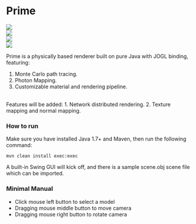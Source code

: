 Prime
=====
<img src="https://avatars1.githubusercontent.com/u/3256712?s=460"/><br/>
<img src="https://cloud.githubusercontent.com/assets/3256712/2883941/7853bb58-d4a2-11e3-8fe7-b27668eb9366.png"/><br/>
<img src="https://cloud.githubusercontent.com/assets/3256712/2883601/ef135e2e-d49d-11e3-9150-48f129c5c414.jpg"/><br/>
<img src="https://cloud.githubusercontent.com/assets/3256712/2883599/eb5b7cda-d49d-11e3-842c-dc63f05b44f3.jpg"/><br/>

Prime is a physically based renderer built on pure Java with JOGL binding, featuring:
  1. Monte Carlo path tracing.
  2. Photon Mapping.
  3. Customizable material and rendering pipeline.

<br/>
Features will be added:
  1. Network distributed rendering.
  2. Texture mapping and normal mapping.

<br/>

<h3>How to run</h3>
Make sure you have installed Java 1.7+ and Maven, then run the following command:<br/>
<p><code>mvn clean install exec:exec</code></p>
A built-in Swing GUI will kick off, and there is a sample scene.obj scene file which can be imported.<br/>

<h3>Minimal Manual</h3>
<ul>
<li>Click mouse left button to select a model</li>
<li>Dragging mouse middle button to move camera</li>
<li>Dragging mouse right button to rotate camera</li>
</ul>

